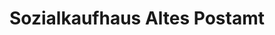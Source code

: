 ---
title: "Sozialkaufhaus Altes Postamt"
url: /muelheim-an-der-ruhr/sozialkaufhaus-altes-postamt/
shop: Warenhaus
---